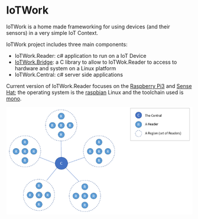 # IoTWork

IoTWork is a home made frameworking for using devices (and their sensors) in a very simple IoT Context.

IoTWork project includes three main components:

* IoTWork.Reader: c# application to run on a IoT Device
* [IoTWork.Bridge](https://github.com/samnium/IoTWork.NetBridge): a C library to allow to IoTWok.Reader to access to hardware and system on a Linux platform
* IoTWork.Central: c# server side applications

Current version of IoTWork.Reader focuses on the [Raspberry Pi3](https://www.raspberrypi.org/) and [Sense Hat](https://www.raspberrypi.org/products/sense-hat/); the operating system is the [raspbian](https://www.raspbian.org/) Linux and the toolchain used is [mono](http://www.mono-project.com/).

![IoTWork.Network](https://github.com/samnium/IoTWork/blob/master/images/IoTWork.Network.png)
